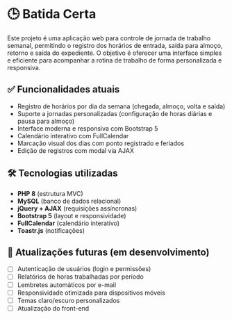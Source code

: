 # 🕒 Batida Certa

Este projeto é uma aplicação web para controle de jornada de trabalho semanal, permitindo o registro dos horários de entrada, saída para almoço, retorno e saída do expediente. O objetivo é oferecer uma interface simples e eficiente para acompanhar a rotina de trabalho de forma personalizada e responsiva.

## ✅ Funcionalidades atuais

- Registro de horários por dia da semana (chegada, almoço, volta e saída)
- Suporte a jornadas personalizadas (configuração de horas diárias e pausa para almoço)
- Interface moderna e responsiva com Bootstrap 5
- Calendário interativo com FullCalendar
- Marcação visual dos dias com ponto registrado e feriados
- Edição de registros com modal via AJAX

## 🛠 Tecnologias utilizadas

- **PHP 8** (estrutura MVC)
- **MySQL** (banco de dados relacional)
- **jQuery + AJAX** (requisições assíncronas)
- **Bootstrap 5** (layout e responsividade)
- **FullCalendar** (calendário interativo)
- **Toastr.js** (notificações)

## 📌 Atualizações futuras (em desenvolvimento)

- [ ] Autenticação de usuários (login e permissões)
- [ ] Relatórios de horas trabalhadas por período
- [ ] Lembretes automáticos por e-mail
- [ ] Responsividade otimizada para dispositivos móveis
- [ ] Temas claro/escuro personalizados
- [ ] Atualização do front-end
